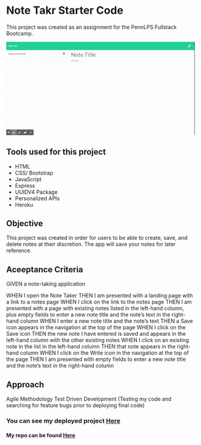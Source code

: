 # Note Takr Starter Code
This project was created as an assignment for the PennLPS Fullstack Bootcamp.

![App Walkthrough](https://raw.githubusercontent.com/chender93/noteTakr/main/Develop/public/assets/images/NoteTakr.gif.gif)

## Tools used for this project
- HTML
- CSS/ Bootstrap
- JavaScript
- Express
- UUIDV4 Package
- Personalized APIs
- Heroku

## Objective
This project was created in order for users to be able to create, save, and delete notes at their discretion. The app will save your notes for later reference.

## Aceeptance Criteria
GIVEN a note-taking application

WHEN I open the Note Taker
THEN I am presented with a landing page with a link to a notes page
WHEN I click on the link to the notes page
THEN I am presented with a page with existing notes listed in the left-hand column, plus empty fields to enter a new note title and the note’s text in the right-hand column
WHEN I enter a new note title and the note’s text
THEN a Save icon appears in the navigation at the top of the page
WHEN I click on the Save icon
THEN the new note I have entered is saved and appears in the left-hand column with the other existing notes
WHEN I click on an existing note in the list in the left-hand column
THEN that note appears in the right-hand column
WHEN I click on the Write icon in the navigation at the top of the page
THEN I am presented with empty fields to enter a new note title and the note’s text in the right-hand column

## Approach
Agile Methodology
Test Driven Development (Testing my code and searching for feature bugs prior to deploying final code)

### You can see my deployed project [Here](https://hidden-coast-30424.herokuapp.com/)

#### My repo can be found [Here](https://github.com/chender93/noteTakr)
